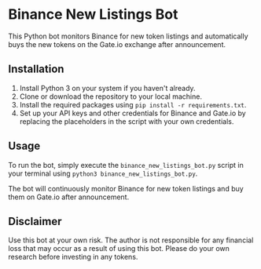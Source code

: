 # Binance New Listings Bot

This Python bot monitors Binance for new token listings and automatically buys the new tokens on the Gate.io exchange after announcement.

## Installation

1. Install Python 3 on your system if you haven't already.
2. Clone or download the repository to your local machine.
3. Install the required packages using `pip install -r requirements.txt`.
4. Set up your API keys and other credentials for Binance and Gate.io by replacing the placeholders in the script with your own credentials.

## Usage

To run the bot, simply execute the `binance_new_listings_bot.py` script in your terminal using `python3 binance_new_listings_bot.py`.

The bot will continuously monitor Binance for new token listings and buy them on Gate.io after announcement.

## Disclaimer

Use this bot at your own risk. The author is not responsible for any financial loss that may occur as a result of using this bot. Please do your own research before investing in any tokens.
